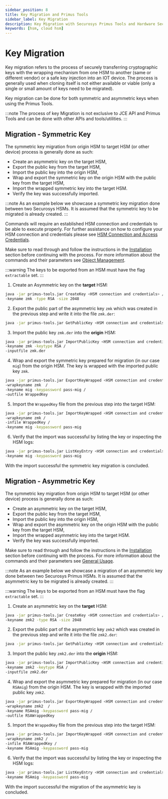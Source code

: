 ```yaml
---
sidebar_position: 8
title: Key Migration and Primus Tools
sidebar_label: Key Migration
description: Key Migration with Securosys Primus Tools and Hardware Security Modules (HSMs)
keywords: [hsm, cloud hsm]
---
```


# Key Migration

Key migration refers to the process of securely transferring cryptographic keys with the wrapping mechanism from one HSM to another (same or different vendor) or a safe key injection into an IOT device. The process is generally used when cloning itself is not either available or viable (only a single or small amount of keys need to be migrated). 

Key migration can be done for both symmetric and asymmetric keys when using the Primus Tools.

:::note
The process of key Migration is not exclusive to JCE API and Primus Tools and can be done with other APIs and tools/utilities.
:::

## Migration - Symmetric Key

The symmetric key migration from origin HSM to target HSM (or other device) process is generally done as such:
- Create an asymmetric key on the target HSM,
- Export the public key from the target HSM,
- Import the public key into the origin HSM,
- Wrap and export the symmetric key on the origin HSM with the public key from the target HSM,
- Import the wrapped symmetric key into the target HSM.
- Verify the key was successfully imported.

:::note
As an example below we showcase a symmetric key migration done between two Securosys HSMs. It is assumed that the symmetric key to be migrated is already created. 
:::

Commands will require an established HSM connection and credentials to be able to execute properly. For further assistance on how to configure your HSM connection and credentials please see [HSM Connection and Access Credentials](/primus-tools/Installation/Provider.md).

Make sure to read through and follow the instructions in the [Installation](/primus-tools/Installation/Prerequisites) section before continuing with the process. For more information about the commands and their parameters see [Object Management](/primus-tools/Tutorials/command-details/object-management).

:::warning
The keys to be exported from an HSM must have the flag `extractable` set.
:::

1. Create an Asymmetric key on the **target** HSM:
```bash
java -jar primus-tools.jar CreateKey <HSM connection and credentials> /
-keyname zmk -type RSA -size 2048
```

2. Export the public part of the asymmetric key `zmk` which was created in the previous step and write it into the file `zmk.der`:
```bash
java -jar primus-tools.jar GetPublicKey <HSM connection and credentials> -keyname zmk > zmk.der
```

3. Import the public key `zmk.der` into the **origin** HSM:
```bash
java -jar primus-tools.jar ImportPublicKey <HSM connection and credentials> /
-keyname zmk -keytype RSA /
-inputfile zmk.der
```

4. Wrap and export the symmetric key prepared for migration (in our case `mig`) from the origin HSM. The key is wrapped with the imported public key `zmk`.
```bash
java -jar primus-tools.jar ExportKeyWrapped <HSM connection and credentials> /
-wrapkeyname zmk  /
-keyname mig -keypassword pass-mig /
-outfile WrappedKey 
```

5. Import the `WrappedKey` file from the previous step into the target HSM:

```bash
java -jar primus-tools.jar ImportKeyWrapped <HSM connection and credentials> 
-wrapkeyname zmk /
-infile WrappedKey /
-keyname mig -keypassword pass-mig
```

6. Verify that the import was successful by listing the key or inspecting the HSM logs:
```bash
java -jar primus-tools.jar ListKeyEntry <HSM connection and credentials> /
-keyname mig -keypassword pass-mig
```

With the import successful the symmetric key migration is concluded.

## Migration - Asymmetric Key

The symmetric key migration from origin HSM to target HSM (or other device) process is generally done as such:

- Create an asymmetric key on the target HSM,
- Export the public key from the target HSM,
- Import the public key into the origin HSM,
- Wrap and export the asymmetric key on the origin HSM with the public key from the target HSM,
- Import the wrapped asymmetric key into the target HSM.
- Verify the key was successfully imported.

Make sure to read through and follow the instructions in the [Installation](/primus-tools/Installation/Prerequisites) section before continuing with the process. For more information about the commands and their parameters see [General Usage](/primus-tools/Tutorials/command-details/object-management).

:::note
As an example below we showcase a migration of an asymmetric key done between two Securosys Primus HSMs. It is assumed that the asymmetric key to be migrated is already created. 
:::

:::warning
The keys to be exported from an HSM must have the flag `extractable` set.
:::

1. Create an asymmetric key on the **target** HSM:
```bash
java -jar primus-tools.jar CreateKey <HSM connection and credentials> /
-keyname zmk2 -type RSA -size 2048
```

2. Export the public part of the asymmetric key `zmk2` which was created in the previous step and write it into the file `zmk2.der`:
```bash
java -jar primus-tools.jar GetPublicKey <HSM connection and credentials> -keyname zmk2 > zmk2.der
```

3. Import the public key `zmk2.der` into the **origin** HSM:
```bash
java -jar primus-tools.jar ImportPublicKey <HSM connection and credentials> /
-keyname zmk2 -keytype RSA /
-inputfile zmk2.der
```

4. Wrap and export the asymmetric key prepared for migration (in our case `RSAmig`) from the origin HSM. The key is wrapped with the imported public key `zmk2`.
```bash
java -jar primus-tools.jar ExportKeyWrapped <HSM connection and credentials> /
-wrapkeyname zmk2  /
-keyname RSAmig -keypassword pass-mig /
-outfile RSAWrappedKey 
```

5. Import the `WrappedKey` file from the previous step into the target HSM:

```bash
java -jar primus-tools.jar ImportKeyWrapped <HSM connection and credentials> 
-wrapkeyname zmk2 /
-infile RSAWrappedKey /
-keyname RSAmig -keypassword pass-mig
```

6. Verify that the import was successful by listing the key or inspecting the HSM logs:
```bash
java -jar primus-tools.jar ListKeyEntry <HSM connection and credentials> /
-keyname RSAmig -keypassword pass-mig
```

With the import successful the migration of the asymmetric key is concluded.

